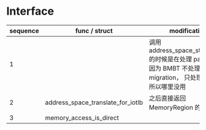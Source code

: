 # Interface


| sequence | func / struct                              | modification
|----------|-----------------------------------|------------------------------------------------------------------------------------------------------------------|
| 1        |                                   | 调用 address_space_stl_notdirty 的时候是在处理 page table, 因为 BMBT 不处理 migration， 只处理 SMC，所以哪里没用 |
| 2        | address_space_translate_for_iotlb | 之后直接返回 MemoryRegion 的                                                                                     |
| 3        | memory_access_is_direct           |
